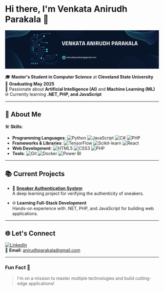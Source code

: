 # Hi there, I'm Venkata Anirudh Parakala 👋

![Profile Banner](./banner.png)

🎓 **Master's Student in Computer Science** at **Cleveland State University**  
🎯 **Graduating May 2025**  
🤖 Passionate about **Artificial Intelligence (AI)** and **Machine Learning (ML)**  
🌐 Currently learning **.NET, PHP, and JavaScript**  

---

## 🚀 About Me
🛠 **Skills**:
- **Programming Languages**: ![Python](https://img.shields.io/badge/-Python-3776AB?style=flat-square&logo=python&logoColor=white) ![JavaScript](https://img.shields.io/badge/-JavaScript-F7DF1E?style=flat-square&logo=javascript&logoColor=black) ![C#](https://img.shields.io/badge/-C%23-239120?style=flat-square&logo=c-sharp&logoColor=white) ![PHP](https://img.shields.io/badge/-PHP-777BB4?style=flat-square&logo=php&logoColor=white)
- **Frameworks & Libraries**: ![TensorFlow](https://img.shields.io/badge/-TensorFlow-FF6F00?style=flat-square&logo=tensorflow&logoColor=white) ![Scikit-learn](https://img.shields.io/badge/-Scikit--Learn-F7931E?style=flat-square&logo=scikit-learn&logoColor=white) ![React](https://img.shields.io/badge/-React-61DAFB?style=flat-square&logo=react&logoColor=black)
- **Web Development**: ![HTML5](https://img.shields.io/badge/-HTML5-E34F26?style=flat-square&logo=html5&logoColor=white) ![CSS3](https://img.shields.io/badge/-CSS3-1572B6?style=flat-square&logo=css3) ![PHP](https://img.shields.io/badge/-PHP-777BB4?style=flat-square&logo=php)
- **Tools**: ![Git](https://img.shields.io/badge/-Git-F05032?style=flat-square&logo=git&logoColor=white) ![Docker](https://img.shields.io/badge/-Docker-2496ED?style=flat-square&logo=docker&logoColor=white) ![Power BI](https://img.shields.io/badge/-Power%20BI-F2C811?style=flat-square&logo=powerbi)

---

## 📚 Current Projects
  
- 👟 **[Sneaker Authentication System](https://github.com/anirudhparakala/Sneaker-Authentication)**  
  A deep learning project for verifying the authenticity of sneakers.

- 🌐 **Learning Full-Stack Development**  
  Hands-on experience with .NET, PHP, and JavaScript for building web applications.

---

## 🌐 Let's Connect
[![LinkedIn](https://img.shields.io/badge/-LinkedIn-0077B5?style=flat-square&logo=linkedin&logoColor=white)](https://www.linkedin.com/in/anirudh-parakala)  
📧 **Email**: [anirudhparakala@gmail.com](mailto:anirudhparakala@gmail.com)  

---

### Fun Fact 🧐  
> I'm on a mission to master multiple technologies and build cutting-edge applications!
